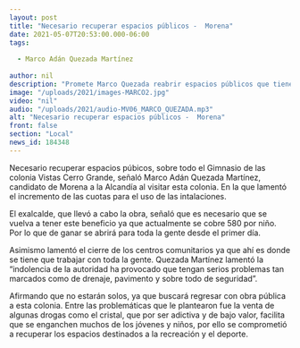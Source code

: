 ```yaml
---
layout: post
title: "Necesario recuperar espacios públicos -  Morena"
date: 2021-05-07T20:53:00.000-06:00
tags:
  
  - Marco Adán Quezada Martínez
  
author: nil
description: "Promete Marco Quezada reabrir espacios públicos que tienen costos onerosos."
image: "/uploads/2021/images-MARCO2.jpg"
video: "nil"
audio: "/uploads/2021/audio-MV06_MARCO_QUEZADA.mp3"
alt: "Necesario recuperar espacios públicos -  Morena"
front: false
section: "Local"
news_id: 184348
---
```


Necesario recuperar espacios púbicos, sobre todo el Gimnasio de las colonia Vistas Cerro Grande, señaló Marco Adán Quezada Martínez, candidato de Morena a la Alcandía al visitar esta colonia. En la que lamentó el incremento de las cuotas para el uso de las intalaciones.

El exalcalde, que llevó a cabo la obra, señaló que es necesario que se vuelva a tener este beneficio ya que actualmente se cobre 580 por niño. Por lo que de ganar se abrirá para toda la gente desde el primer día.

Asimismo lamentó el cierre de los centros comunitarios ya que ahí es donde se tiene que trabajar con toda la gente. Quezada Martínez lamentó la “indolencia de la autoridad ha provocado que tengan serios problemas tan marcados como de drenaje, pavimento y sobre todo de seguridad”.

Afirmando que no estarán solos, ya que buscará regresar con obra pública a esta colonia. Entre las problemáticas que le plantearon fue la venta de algunas drogas como el cristal, que por ser adictiva y de bajo valor, facilita que se enganchen muchos de los jóvenes y niños, por ello se comprometió a recuperar los espacios destinados a la recreación y el deporte.
